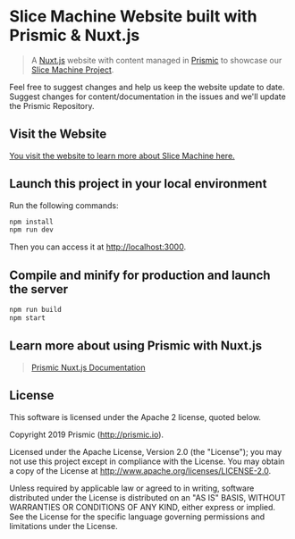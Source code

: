 # Slice Machine Website built with Prismic & Nuxt.js

> A [Nuxt.js](https://nuxtjs.org) website with content managed in [Prismic](https://prismic.io) to showcase our [Slice Machine Project](https://www.slicemachine.dev/). 

Feel free to suggest changes and help us keep the website update to date. Suggest changes for content/documentation in the issues and we'll update the Prismic Repository.

## Visit the Website

[You visit the website to learn more about Slice Machine here.](https://www.slicemachine.dev/)

## Launch this project in your local environment

Run the following commands:

``` bash
npm install
npm run dev
```
Then you can access it at [http://localhost:3000](http://localhost:3000).

## Compile and minify for production and launch the server
``` bash
npm run build
npm start
```

## Learn more about using Prismic with Nuxt.js

> [Prismic Nuxt.js Documentation](https://prismic.io/docs/technologies/nuxtjs)

## License

This software is licensed under the Apache 2 license, quoted below.

Copyright 2019 Prismic (http://prismic.io).

Licensed under the Apache License, Version 2.0 (the "License"); you may not use this project except in compliance with the License. You may obtain a copy of the License at http://www.apache.org/licenses/LICENSE-2.0.

Unless required by applicable law or agreed to in writing, software distributed under the License is distributed on an "AS IS" BASIS, WITHOUT WARRANTIES OR CONDITIONS OF ANY KIND, either express or implied. See the License for the specific language governing permissions and limitations under the License.
